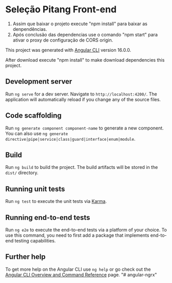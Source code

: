 # Seleção Pitang Front-end

1. Assim que baixar o projeto execute "npm install" para baixar as denpendências.
2. Após conclusão das dependencias use o comando "npm start" para ativar o proxy de configuração de CORS origin.

This project was generated with [Angular CLI](https://github.com/angular/angular-cli) version 16.0.0.

After download execute "npm install" to make download dependencies this project.

## Development server

Run `ng serve` for a dev server. Navigate to `http://localhost:4200/`. The application will automatically reload if you change any of the source files.

## Code scaffolding

Run `ng generate component component-name` to generate a new component. You can also use `ng generate directive|pipe|service|class|guard|interface|enum|module`.

## Build

Run `ng build` to build the project. The build artifacts will be stored in the `dist/` directory.

## Running unit tests

Run `ng test` to execute the unit tests via [Karma](https://karma-runner.github.io).

## Running end-to-end tests

Run `ng e2e` to execute the end-to-end tests via a platform of your choice. To use this command, you need to first add a package that implements end-to-end testing capabilities.

## Further help

To get more help on the Angular CLI use `ng help` or go check out the [Angular CLI Overview and Command Reference](https://angular.io/cli) page.
"# angular-ngrx" 
